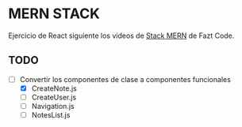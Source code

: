# MERN STACK

Ejercicio de React siguiente los videos de [Stack MERN](https://www.youtube.com/playlist?list=PLo5lAe9kQrwrGPjhhzejCt3JENYf5uDNf) de Fazt Code.

## TODO
- [ ] Convertir los componentes de clase a componentes funcionales
    -  [x] CreateNote.js
    -  [ ] CreateUser.js
    -  [ ] Navigation.js
    -  [ ] NotesList.js